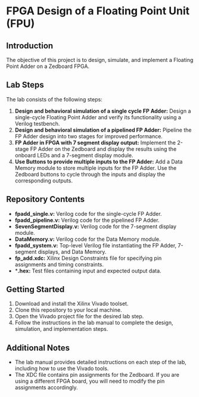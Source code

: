 # FPGA Design of a Floating Point Unit (FPU)

## Introduction
The objective of this project is to design, simulate, and implement a Floating Point Adder on a Zedboard FPGA.

## Lab Steps
The lab consists of the following steps:

1. **Design and behavioral simulation of a single cycle FP Adder:** Design a single-cycle Floating Point Adder and verify its functionality using a Verilog testbench.
2. **Design and behavioral simulation of a pipelined FP Adder:** Pipeline the FP Adder design into two stages for improved performance.
3. **FP Adder in FPGA with 7 segment display output:** Implement the 2-stage FP Adder on the Zedboard and display the results using the onboard LEDs and a 7-segment display module.
4. **Use Buttons to provide multiple inputs to the FP Adder:** Add a Data Memory module to store multiple inputs for the FP Adder. Use the Zedboard buttons to cycle through the inputs and display the corresponding outputs.

## Repository Contents
* **fpadd_single.v:** Verilog code for the single-cycle FP Adder.
* **fpadd_pipeline.v:** Verilog code for the pipelined FP Adder.
* **SevenSegmentDisplay.v:** Verilog code for the 7-segment display module.
* **DataMemory.v:** Verilog code for the Data Memory module.
* **fpadd_system.v:** Top-level Verilog file instantiating the FP Adder, 7-segment displays, and Data Memory.
* **fp_add.xdc:** Xilinx Design Constraints file for specifying pin assignments and timing constraints.
* ***.hex:** Test files containing input and expected output data.

## Getting Started
1. Download and install the Xilinx Vivado toolset.
2. Clone this repository to your local machine.
3. Open the Vivado project file for the desired lab step.
4. Follow the instructions in the lab manual to complete the design, simulation, and implementation steps.

## Additional Notes
* The lab manual provides detailed instructions on each step of the lab, including how to use the Vivado tools.
* The XDC file contains pin assignments for the Zedboard. If you are using a different FPGA board, you will need to modify the pin assignments accordingly.